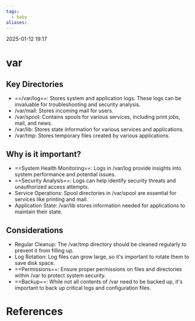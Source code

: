 ```yaml
---
tags:
  - baby
aliases:
---
```

2025-01-12 19:17
# var
## Key Directories
- ==/var/log==: Stores system and application logs. These logs can be invaluable for troubleshooting and security analysis.
- /var/mail: Stores incoming mail for users.
- /var/spool: Contains spools for various services, including print jobs, mail, and news.
- /var/lib: Stores state information for various services and applications.
- /var/tmp: Stores temporary files created by various applications.
## Why is it important?
- ==System Health Monitoring==: Logs in /var/log provide insights into system performance and potential issues.
- ==Security Analysis==: Logs can help identify security threats and unauthorized access attempts.
- Service Operations: Spool directories in /var/spool are essential for services like printing and mail.
- Application State: /var/lib stores information needed for applications to maintain their state.
## Considerations
- Regular Cleanup: The /var/tmp directory should be cleaned regularly to prevent it from filling up.
- Log Rotation: Log files can grow large, so it's important to rotate them to save disk space.
- ==Permissions==: Ensure proper permissions on files and directories within /var to protect system security.
- ==Backup==: While not all contents of /var need to be backed up, it's important to back up critical logs and configuration files.
# References